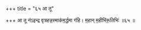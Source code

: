 +++
title = "६५ आ तू"

+++
आ तू न॑ऽइन्द्र वृत्रहन्न॒स्माक॑म॒र्द्धमा ग॑हि। म॒हान् म॒हीभि॑रू॒तिभिः॑ ॥६५ ॥